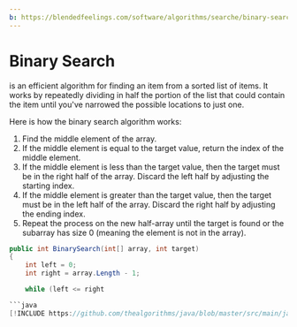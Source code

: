 ```yaml
---
b: https://blendedfeelings.com/software/algorithms/searche/binary-search-algorithm.md
---
```


# Binary Search 
is an efficient algorithm for finding an item from a sorted list of items. It works by repeatedly dividing in half the portion of the list that could contain the item until you've narrowed the possible locations to just one.

Here is how the binary search algorithm works:

1. Find the middle element of the array.
2. If the middle element is equal to the target value, return the index of the middle element.
3. If the middle element is less than the target value, then the target must be in the right half of the array. Discard the left half by adjusting the starting index.
4. If the middle element is greater than the target value, then the target must be in the left half of the array. Discard the right half by adjusting the ending index.
5. Repeat the process on the new half-array until the target is found or the subarray has size 0 (meaning the element is not in the array).


```csharp
public int BinarySearch(int[] array, int target)
{
    int left = 0;
    int right = array.Length - 1;

    while (left <= right

```java
[!INCLUDE https://github.com/thealgorithms/java/blob/master/src/main/java/com/thealgorithms/searches/BinarySearch.java]
```